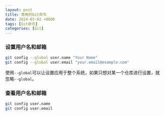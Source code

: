 ```yaml
---
layout: post
title: 常用的Git命令
date: 2024-03-02 +0800
tags: [Git命令]
categories: [Git]
---
```


### 设置用户名和邮箱

```bash
git config --global user.name "Your Name"
git config --global user.email "your.email@example.com"
```

使用`--global`可以让设置应用于整个系统，如果只想对某一个仓库进行设置，就忽略`--global`。

### 查看用户名和邮箱

```bash
git config user.name
git config user.email
```